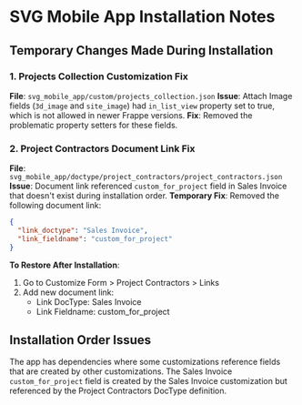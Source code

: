 # SVG Mobile App Installation Notes

## Temporary Changes Made During Installation

### 1. Projects Collection Customization Fix
**File**: `svg_mobile_app/custom/projects_collection.json`
**Issue**: Attach Image fields (`3d_image` and `site_image`) had `in_list_view` property set to true, which is not allowed in newer Frappe versions.
**Fix**: Removed the problematic property setters for these fields.

### 2. Project Contractors Document Link Fix
**File**: `svg_mobile_app/doctype/project_contractors/project_contractors.json`
**Issue**: Document link referenced `custom_for_project` field in Sales Invoice that doesn't exist during installation order.
**Temporary Fix**: Removed the following document link:
```json
{
  "link_doctype": "Sales Invoice",
  "link_fieldname": "custom_for_project"
}
```

**To Restore After Installation**:
1. Go to Customize Form > Project Contractors > Links
2. Add new document link:
   - Link DocType: Sales Invoice
   - Link Fieldname: custom_for_project

## Installation Order Issues
The app has dependencies where some customizations reference fields that are created by other customizations. The Sales Invoice `custom_for_project` field is created by the Sales Invoice customization but referenced by the Project Contractors DocType definition. 